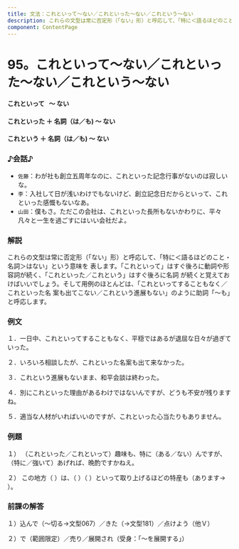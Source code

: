 ```yaml
---
title: 文法：これといって～ない／これといった～ない／これという～ない
description: これらの文型は常に否定形（「ない」形）と呼応して、「特に＜語るほどのこと・名詞＞はない」という意味を 表します。「これといって」はすぐ後ろに動詞や形容詞が続く、「これといった／これという」はすぐ後ろに名詞 が続くと覚えておけばいいでしょう。そして用例のほとんどは、「これといってすることもなく／これといった名 案も出てこない／これという進展もない」のように助詞「～も」と呼応します。
component: ContentPage
---
```



# 95。これといって～ない／これといった～ない／これという～ない
#### これといって   ～ ない  
#### これといった ＋ 名詞（は／も) ～ ない
#### これという ＋ 名詞（は／も) ～ ない
### ♪会話♪
- `佐藤`：わが社も創立五周年なのに、これといった記念行事がないのは寂しいな。
- `李`：入社して日が浅いわけでもないけど、創立記念日だからといって、これといった感慨もないなあ。
- `山田`：僕もさ。ただこの会社は、これといった長所もないかわりに、平々凡々と一生を過ごすにはいい会社だよ。

### 解説
これらの文型は常に否定形（「ない」形）と呼応して、「特に＜語るほどのこと・名詞＞はない」という意味を 表します。「これといって」はすぐ後ろに動詞や形容詞が続く、「これといった／これという」はすぐ後ろに名詞 が続くと覚えておけばいいでしょう。そして用例のほとんどは、「これといってすることもなく／これといった名 案も出てこない／これという進展もない」のように助詞「～も」と呼応します。

### 例文
１．一日中、これといってすることもなく、平穏ではあるが退屈な日々が過ぎていった。

２．いろいろ相談したが、これといった名案も出て来なかった。

３．これという進展もないまま、和平会談は終わった。

４．別にこれといった理由があるわけではないんですが、どうも不安が残りますね。

５．適当な人材がいればいいのですが、これといった心当たりもありません。
### 例題
１） （これといった／これといって）趣味も、特に（ある／ない）んですが、（特に／強いて）あげれば、晩酌ですかねえ。    

２） この地方（ ）は、（ ）（ ）といって取り上げるほどの特産も（あります→ ）。
### 前課の解答
１）込んで（～切る→文型067）／きた（→文型181）／点けよう（他Ｖ）

２）で（範囲限定）／売り／展開され（受身：「～を展開する」）
